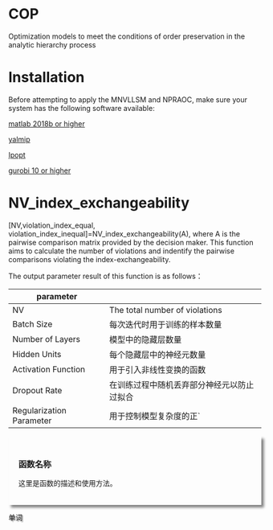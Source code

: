 # COP
Optimization models to meet the conditions of order preservation in the analytic hierarchy process

# Installation
Before attempting to apply the MNVLLSM and NPRAOC, make sure your system has the following software available: 

[matlab 2018b or higher](https://www.mathworks.com/products/matlab.html)

[yalmip](https://yalmip.github.io/)

[Ipopt](https://github.com/coin-or/Ipopt)

[gurobi 10 or higher](https://www.gurobi.com/)


# NV_index_exchangeability
[NV,violation_index_equal, violation_index_inequal]=NV_index_exchangeability(A), where A is the pairwise comparison matrix provided by the decision maker. This function
aims to calculate the number of violations and indentify the pairwise comparisons violating the index-exchangeability. 

The output parameter result of this function is as follows：

| parameter               |                          |
| --------------------- | ---------------------------- |
| NV         | The total number of violations   |
| Batch Size            | 每次迭代时用于训练的样本数量 |
| Number of Layers      | 模型中的隐藏层数量           |
| Hidden Units          | 每个隐藏层中的神经元数量     |
| Activation Function   | 用于引入非线性变换的函数     |
| Dropout Rate          | 在训练过程中随机丢弃部分神经元以防止过拟合 |
| Regularization Parameter | 用于控制模型复杂度的正`


<div style="box-shadow: 5px 5px 5px grey; padding: 20px;">
  <h3>函数名称</h3>
  <p>这里是函数的描述和使用方法。</p>
</div>

<span style="text-shadow: 2px 2px 2px grey;">单词</span>
